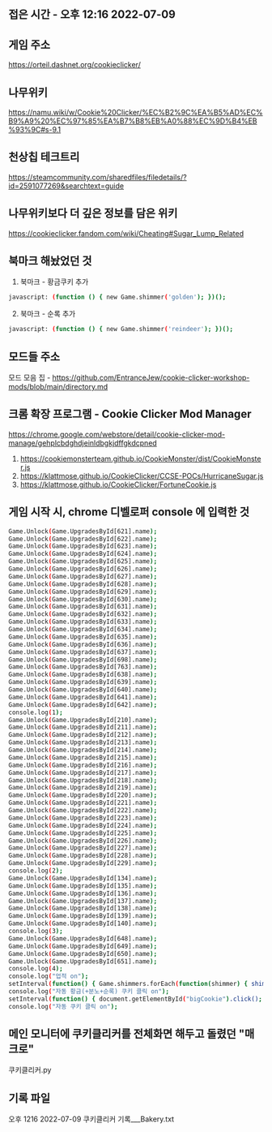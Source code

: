 ## 접은 시간 - 오후 12:16 2022-07-09
## 게임 주소
https://orteil.dashnet.org/cookieclicker/

## 나무위키 
https://namu.wiki/w/Cookie%20Clicker/%EC%B2%9C%EA%B5%AD%EC%B9%A9%20%EC%97%85%EA%B7%B8%EB%A0%88%EC%9D%B4%EB%93%9C#s-9.1

## 천상칩 테크트리
https://steamcommunity.com/sharedfiles/filedetails/?id=2591077269&searchtext=guide

## 나무위키보다 더 깊은 정보를 담은 위키
https://cookieclicker.fandom.com/wiki/Cheating#Sugar_Lump_Related

## 북마크 해놨었던 것
1. 북마크 - 황금쿠키 추가
```sh
javascript: (function () { new Game.shimmer('golden'); })();
```
2. 북마크 - 순록 추가
```sh
javascript: (function () { new Game.shimmer('reindeer'); })();
```

## 모드들 주소
모드 모음 집 - https://github.com/EntranceJew/cookie-clicker-workshop-mods/blob/main/directory.md

## 크롬 확장 프로그램 - Cookie Clicker Mod Manager
https://chrome.google.com/webstore/detail/cookie-clicker-mod-manage/gehplcbdghdjeinldbgkjdffgkdcpned

1. https://cookiemonsterteam.github.io/CookieMonster/dist/CookieMonster.js
2. https://klattmose.github.io/CookieClicker/CCSE-POCs/HurricaneSugar.js
3. https://klattmose.github.io/CookieClicker/FortuneCookie.js

## 게임 시작 시, chrome 디벨로퍼 console 에 입력한 것
```sh
Game.Unlock(Game.UpgradesById[621].name);
Game.Unlock(Game.UpgradesById[622].name);
Game.Unlock(Game.UpgradesById[623].name);
Game.Unlock(Game.UpgradesById[624].name);
Game.Unlock(Game.UpgradesById[625].name);
Game.Unlock(Game.UpgradesById[626].name);
Game.Unlock(Game.UpgradesById[627].name);
Game.Unlock(Game.UpgradesById[628].name);
Game.Unlock(Game.UpgradesById[629].name);
Game.Unlock(Game.UpgradesById[630].name);
Game.Unlock(Game.UpgradesById[631].name);
Game.Unlock(Game.UpgradesById[632].name);
Game.Unlock(Game.UpgradesById[633].name);
Game.Unlock(Game.UpgradesById[634].name);
Game.Unlock(Game.UpgradesById[635].name);
Game.Unlock(Game.UpgradesById[636].name);
Game.Unlock(Game.UpgradesById[637].name);
Game.Unlock(Game.UpgradesById[698].name);
Game.Unlock(Game.UpgradesById[763].name);
Game.Unlock(Game.UpgradesById[638].name);
Game.Unlock(Game.UpgradesById[639].name);
Game.Unlock(Game.UpgradesById[640].name);
Game.Unlock(Game.UpgradesById[641].name);
Game.Unlock(Game.UpgradesById[642].name);
console.log(1);
Game.Unlock(Game.UpgradesById[210].name);
Game.Unlock(Game.UpgradesById[211].name);
Game.Unlock(Game.UpgradesById[212].name);
Game.Unlock(Game.UpgradesById[213].name);
Game.Unlock(Game.UpgradesById[214].name);
Game.Unlock(Game.UpgradesById[215].name);
Game.Unlock(Game.UpgradesById[216].name);
Game.Unlock(Game.UpgradesById[217].name);
Game.Unlock(Game.UpgradesById[218].name);
Game.Unlock(Game.UpgradesById[219].name);
Game.Unlock(Game.UpgradesById[220].name);
Game.Unlock(Game.UpgradesById[221].name);
Game.Unlock(Game.UpgradesById[222].name);
Game.Unlock(Game.UpgradesById[223].name);
Game.Unlock(Game.UpgradesById[224].name);
Game.Unlock(Game.UpgradesById[225].name);
Game.Unlock(Game.UpgradesById[226].name);
Game.Unlock(Game.UpgradesById[227].name);
Game.Unlock(Game.UpgradesById[228].name);
Game.Unlock(Game.UpgradesById[229].name);
console.log(2);
Game.Unlock(Game.UpgradesById[134].name);
Game.Unlock(Game.UpgradesById[135].name);
Game.Unlock(Game.UpgradesById[136].name);
Game.Unlock(Game.UpgradesById[137].name);
Game.Unlock(Game.UpgradesById[138].name);
Game.Unlock(Game.UpgradesById[139].name);
Game.Unlock(Game.UpgradesById[140].name);
console.log(3);
Game.Unlock(Game.UpgradesById[648].name);
Game.Unlock(Game.UpgradesById[649].name);
Game.Unlock(Game.UpgradesById[650].name);
Game.Unlock(Game.UpgradesById[651].name);
console.log(4);
console.log("업적 on");
setInterval(function() { Game.shimmers.forEach(function(shimmer) { shimmer.pop(); }); }, 500);
console.log("자동 황금(+분노+순록) 쿠키 클릭 on");
setInterval(function() { document.getElementById("bigCookie").click(); }, 20);
console.log("자동 쿠키 클릭 on");
```

## 메인 모니터에 쿠키클리커를 전체화면 해두고 돌렸던 "매크로"
쿠키클리커.py

## 기록 파일
오후 1216 2022-07-09 쿠키클리커 기록___Bakery.txt